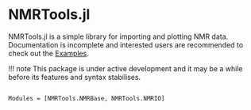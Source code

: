 # NMRTools.jl

NMRTools.jl is a simple library for importing and plotting NMR data. Documentation is incomplete and interested users are recommended to check out the [Examples](@ref).

!!! note
    This package is under active development and it may be a while before its features and syntax stabilises.



```@index
```

```@autodocs
Modules = [NMRTools.NMRBase, NMRTools.NMRIO]
```
